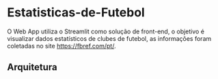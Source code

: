 # Estatisticas-de-Futebol

O Web App utiliza o Streamlit como solução de front-end, o objetivo é visualizar dados estatísticos de clubes de futebol, as informações foram coletadas no site https://fbref.com/pt/.

## Arquitetura


